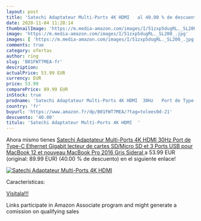 ```yaml
---
layout: post
title: 'Satechi Adaptateur Multi-Ports 4K HDMI   al 40.00 % de descuento'
date: 2020-11-04 11:28:14
thumbnailImage: 'https://m.media-amazon.com/images/I/51zxp5dugRL._SL200_.jpg'
image: 'https://m.media-amazon.com/images/I/51zxp5dugRL._SL200_.jpg'
images: [ 'https://m.media-amazon.com/images/I/51zxp5dugRL._SL200_.jpg' ]
comments: true
category: ofertas
author: ring
slug: 'B01FWT7MEA-fr'
description:
actualPrice: 53.99 EUR
currency: EUR
price: 53.99
comparePrice: 89.99 EUR
inStock: true
prodname: 'Satechi Adaptateur Multi-Ports 4K HDMI  30Hz   Port de Type-C  Ethernet Gigabit  lecteur de cartes SD/Micro SD  et 3 Ports USB pour MacBook 12 et nouveau MacBook Pro 2016  Gris Sideral '
country: 'fr'
buyurl: 'https://www.amazon.fr/dp/B01FWT7MEA/?tag=tolees0d-21'
descuento: '40.00'
titulo: 'Satechi Adaptateur Multi-Ports 4K HDMI  '
---
```


Ahora mismo tienes [Satechi Adaptateur Multi-Ports 4K HDMI  30Hz   Port de Type-C  Ethernet Gigabit  lecteur de cartes SD/Micro SD  et 3 Ports USB pour MacBook 12 et nouveau MacBook Pro 2016  Gris Sideral ](https://www.amazon.fr/dp/B01FWT7MEA/?tag=tolees0d-21) a 53.99 EUR (original: 89.99 EUR) (40.00 %  de descuento) en el siguiente enlace!

[![Satechi Adaptateur Multi-Ports 4K HDMI  ](https://m.media-amazon.com/images/I/51zxp5dugRL._SL200_.jpg)](https://www.amazon.fr/dp/B01FWT7MEA/?tag=tolees0d-21)

Características:


[Visítala!!!](https://www.amazon.fr/dp/B01FWT7MEA/?tag=tolees0d-21)

Links participate in Amazon Associate program and might generate a comission on qualifying sales
